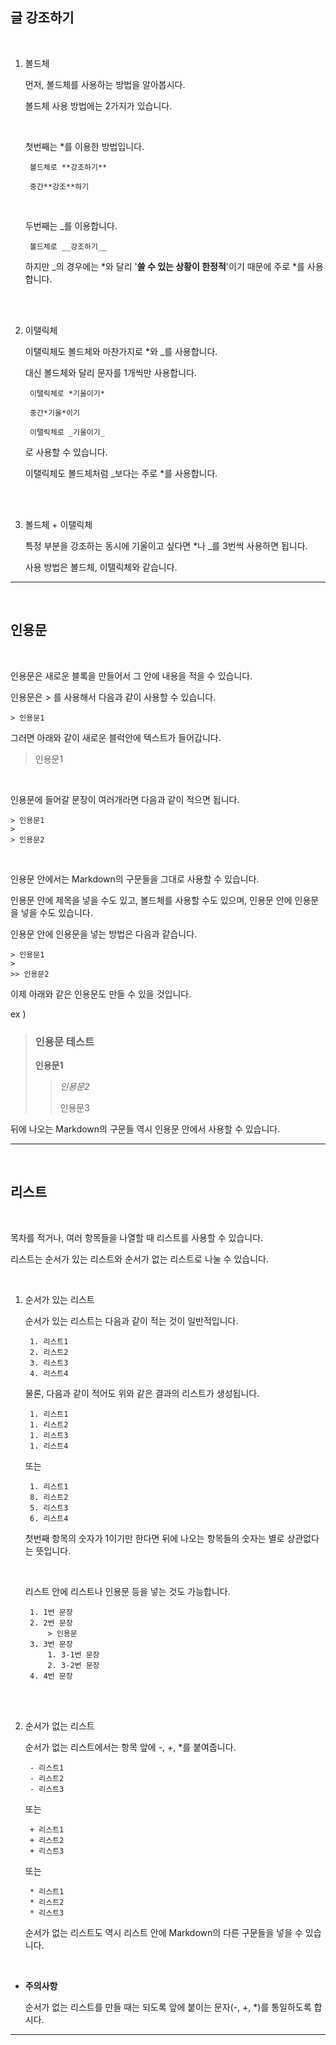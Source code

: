 ## 글 강조하기

</br>

1. 볼드체

    먼저, 볼드체를 사용하는 방법을 알아봅시다.

    볼드체 사용 방법에는 2가지가 있습니다.

    </br>

    첫번째는 *를 이용한 방법입니다.

        볼드체로 **강조하기**  
        
        중간**강조**하기

    </br>

    두번째는 _를 이용합니다.

        볼드체로 __강조하기__

    하지만 _의 경우에는 *와 달리 '**쓸 수 있는 상황이 한정적**'이기 때문에 주로 *를 사용합니다.

    </br></br>

2. 이탤릭체

    이탤릭체도 볼드체와 마찬가지로 *와 _를 사용합니다.

    대신 볼드체와 달리 문자를 1개씩만 사용합니다.

        이탤릭체로 *기울이기*

        중간*기울*이기

        이탤릭체로 _기울이기_

    로 사용할 수 있습니다.

    이탤릭체도 볼드체처럼 _보다는 주로 *를 사용합니다.

    </br></br>

3. 볼드체 + 이탤릭체  

    특정 부분을 강조하는 동시에 기울이고 싶다면 *나 _를 3번씩 사용하면 됩니다.

    사용 방법은 볼드체, 이탤릭체와 같습니다.

---

</br>

## 인용문

</br>

인용문은 새로운 블록을 만들어서 그 안에 내용을 적을 수 있습니다.

인용문은 > 를 사용해서 다음과 같이 사용할 수 있습니다.

    > 인용문1

그러면 아래와 같이 새로운 블럭안에 텍스트가 들어갑니다.

> 인용문1

</br>

인용문에 들어갈 문장이 여러개라면 다음과 같이 적으면 됩니다.

    > 인용문1
    > 
    > 인용문2

</br>

인용문 안에서는 Markdown의 구문들을 그대로 사용할 수 있습니다.

인용문 안에 제목을 넣을 수도 있고, 볼드체를 사용할 수도 있으며, 인용문 안에 인용문을 넣을 수도 있습니다.

인용문 안에 인용문을 넣는 방법은 다음과 같습니다.

    > 인용문1
    >
    >> 인용문2

이제 아래와 같은 인용문도 만들 수 있을 것입니다.

ex )

> ### 인용문 테스트
>
> **인용문1**
>> *인용문2*
>>
>> 인용문3  

뒤에 나오는 Markdown의 구문들 역시 인용문 안에서 사용할 수 있습니다.

---

</br>

## 리스트

</br>

목차를 적거나, 여러 항목들을 나열할 때 리스트를 사용할 수 있습니다.

리스트는 순서가 있는 리스트와 순서가 없는 리스트로 나눌 수 있습니다.

</br>

1. 순서가 있는 리스트

    순서가 있는 리스트는 다음과 같이 적는 것이 일반적입니다.

        1. 리스트1
        2. 리스트2
        3. 리스트3
        4. 리스트4

    물론, 다음과 같이 적어도 위와 같은 결과의 리스트가 생성됩니다.

        1. 리스트1
        1. 리스트2
        1. 리스트3
        1. 리스트4

    또는

        1. 리스트1
        8. 리스트2
        5. 리스트3
        6. 리스트4

    첫번째 항목의 숫자가 1이기만 한다면 뒤에 나오는 항목들의 숫자는 별로 상관없다는 뜻입니다.

    </br>

    리스트 안에 리스트나 인용문 등을 넣는 것도 가능합니다.

        1. 1번 문장
        2. 2번 문장
            > 인용문
        3. 3번 문장
            1. 3-1번 문장
            2. 3-2번 문장
        4. 4번 문장

    </br></br>

2. 순서가 없는 리스트

    순서가 없는 리스트에서는 항목 앞에 -, +, *를 붙여줍니다.

        - 리스트1
        - 리스트2
        - 리스트3

    또는

        + 리스트1
        + 리스트2
        + 리스트3
    또는

        * 리스트1
        * 리스트2
        * 리스트3

    순서가 없는 리스트도 역시 리스트 안에 Markdown의 다른 구문들을 넣을 수 있습니다.

    </br>

* **주의사항**

    순서가 없는 리스트를 만들 때는 되도록 앞에 붙이는 문자(-, +, *)를 통일하도록 합시다.

---

</br>
